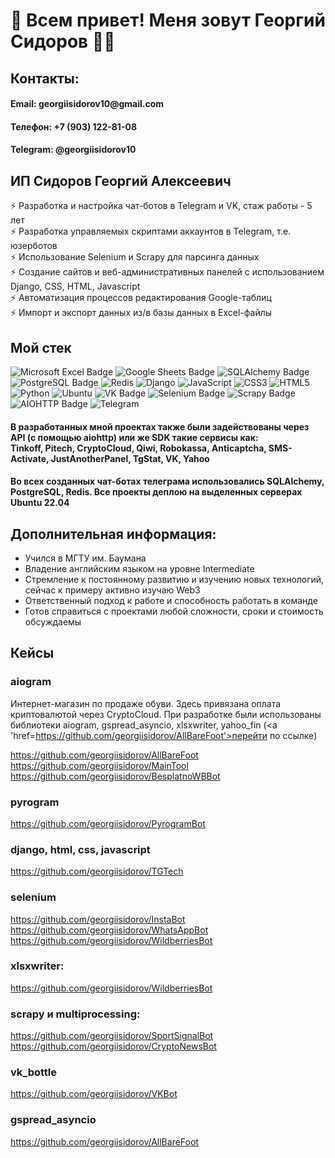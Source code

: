 # 👋 Всем привет! Меня зовут Георгий Сидоров 👨‍💻

## Контакты: 
#### Email: georgiis&#x2060;idorov10@&#x2060;gmail.com
#### Телефон: +7 (903) 122-81-08
#### Telegram: @georgiisidorov10

## ИП Сидоров Георгий Алексеевич
⚡️ Разработка и настройка чат-ботов в Telegram и VK, стаж работы - 5 лет <br>
⚡️ Разработка управляемых скриптами аккаунтов в Telegram, т.е. юзерботов <br>
⚡️ Использование Selenium и Scrapy для парсинга данных <br>
⚡️ Создание сайтов и веб-административных панелей с использованием Django, CSS, HTML, Javascript <br>
⚡️ Автоматизация процессов редактирования Google-таблиц <br>
⚡️ Импорт и экспорт данных из/в базы данных в Excel-файлы 

## Мой стек
![Microsoft Excel Badge](https://img.shields.io/badge/Microsoft%20Excel-217346?logo=microsoftexcel&logoColor=fff&style=for-the-badge)
![Google Sheets Badge](https://img.shields.io/badge/Google%20Sheets-34A853?logo=googlesheets&logoColor=fff&style=for-the-badge)
![SQLAlchemy Badge](https://img.shields.io/badge/SQLAlchemy-D71F00?logo=sqlalchemy&logoColor=fff&style=for-the-badge)
![PostgreSQL Badge](https://img.shields.io/badge/PostgreSQL-4169E1?logo=postgresql&logoColor=fff&style=for-the-badge)
![Redis](https://img.shields.io/badge/redis-%23DD0031.svg?style=for-the-badge&logo=redis&logoColor=white)
![Django](https://img.shields.io/badge/django-%23092E20.svg?style=for-the-badge&logo=django&logoColor=white)
![JavaScript](https://img.shields.io/badge/javascript-%23323330.svg?style=for-the-badge&logo=javascript&logoColor=%23F7DF1E)
![CSS3](https://img.shields.io/badge/css3-%231572B6.svg?style=for-the-badge&logo=css3&logoColor=white)
![HTML5](https://img.shields.io/badge/html5-%23E34F26.svg?style=for-the-badge&logo=html5&logoColor=white)
![Python](https://img.shields.io/badge/python-3670A0?style=for-the-badge&logo=python&logoColor=ffdd54)
![Ubuntu](https://img.shields.io/badge/Ubuntu-E95420?style=for-the-badge&logo=ubuntu&logoColor=white)
![VK Badge](https://img.shields.io/badge/VK-07F?logo=vk&logoColor=fff&style=for-the-badge)
![Selenium Badge](https://img.shields.io/badge/Selenium-43B02A?logo=selenium&logoColor=fff&style=for-the-badge)
![Scrapy Badge](https://img.shields.io/badge/Scrapy-60A839?logo=scrapy&logoColor=fff&style=for-the-badge)
![AIOHTTP Badge](https://img.shields.io/badge/AIOHTTP-2C5BB4?logo=aiohttp&logoColor=fff&style=for-the-badge)
![Telegram](https://img.shields.io/badge/Telegram-2CA5E0?style=for-the-badge&logo=telegram&logoColor=white)


#### В разработанных мной проектах также были задействованы через API (с помощью aiohttp) или же SDK такие сервисы как: <br>Tinkoff, Pitech, CryptoCloud, Qiwi, Robokassa, Anticaptcha, SMS-Activate, JustAnotherPanel, TgStat, VK, Yahoo

#### Во всех созданных чат-ботах телеграма использовались SQLAlchemy, PostgreSQL, Redis. Все проекты деплою на выделенных серверах Ubuntu 22.04


## Дополнительная информация:
- Учился в МГТУ им. Баумана
- Владение английским языком на уровне Intermediate
- Стремление к постоянному развитию и изучению новых технологий, сейчас к примеру активно изучаю Web3
- Ответственный подход к работе и способность работать в команде
- Готов справиться с проектами любой сложности, сроки и стоимость обсуждаемы


## Кейсы
### aiogram
Интернет-магазин по продаже обуви. Здесь привязана оплата криптовалютой через CryptoCloud. При разработке были использованы библиотеки aiogram, gspread_asyncio, xlsxwriter, yahoo_fin (<a 'href=https://github.com/georgiisidorov/AllBareFoot'>перейти по ссылке</a>)

https://github.com/georgiisidorov/AllBareFoot <br>
https://github.com/georgiisidorov/MainTool <br>
https://github.com/georgiisidorov/BesplatnoWBBot <br>
### pyrogram
https://github.com/georgiisidorov/PyrogramBot
### django, html, css, javascript
https://github.com/georgiisidorov/TGTech
### selenium
https://github.com/georgiisidorov/InstaBot <br>
https://github.com/georgiisidorov/WhatsAppBot <br>
https://github.com/georgiisidorov/WildberriesBot <br>
### xlsxwriter:
https://github.com/georgiisidorov/WildberriesBot <br>
### scrapy и multiprocessing:
https://github.com/georgiisidorov/SportSignalBot <br>
https://github.com/georgiisidorov/CryptoNewsBot <br>
### vk_bottle
https://github.com/georgiisidorov/VKBot
### gspread_asyncio
https://github.com/georgiisidorov/AllBareFoot <br>









